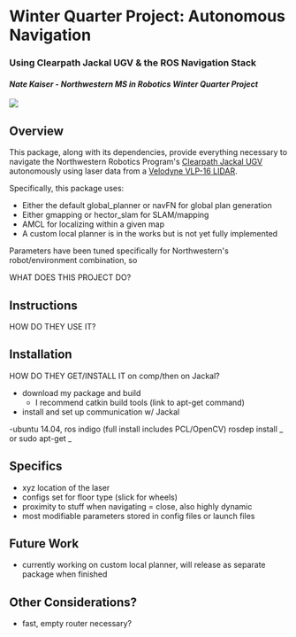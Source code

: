 Winter Quarter Project: Autonomous Navigation
==============
### Using Clearpath Jackal UGV & the ROS Navigation Stack

#### *Nate Kaiser - Northwestern MS in Robotics Winter Quarter Project*

![][1]

## Overview
This package, along with its dependencies, provide everything necessary to navigate the Northwestern Robotics Program's [Clearpath Jackal UGV][2] autonomously using laser data from a [Velodyne VLP-16 LIDAR][3].

Specifically, this package uses:
- Either the default global_planner or navFN for global plan generation
- Either gmapping or hector_slam for SLAM/mapping
- AMCL for localizing within a given map
- A custom local planner is in the works but is not yet fully implemented

Parameters have been tuned specifically for Northwestern's robot/environment combination, so

WHAT DOES THIS PROJECT DO?


## Instructions
HOW DO THEY USE IT?


## Installation
HOW DO THEY GET/INSTALL IT on comp/then on Jackal?
- download my package and build
  - I recommend catkin build tools (link to apt-get command)
- install and set up communication w/ Jackal

-ubuntu 14.04, ros indigo (full install includes PCL/OpenCV)
rosdep install _
or sudo apt-get _


## Specifics
- xyz location of the laser
- configs set for floor type (slick for wheels)
- proximity to stuff when navigating = close, also highly dynamic
- most modifiable parameters stored in config files or launch files


## Future Work
- currently working on custom local planner, will release as separate package when finished


## Other Considerations?
- fast, empty router necessary?


<!-- File Locations -->
[1]: https://github.com/njkaiser/Winter_Project/media/navigating_laser_only.gif
[2]: https://www.clearpathrobotics.com/jackal-small-unmanned-ground-vehicle/
[3]: http://velodynelidar.com/vlp-16.html
